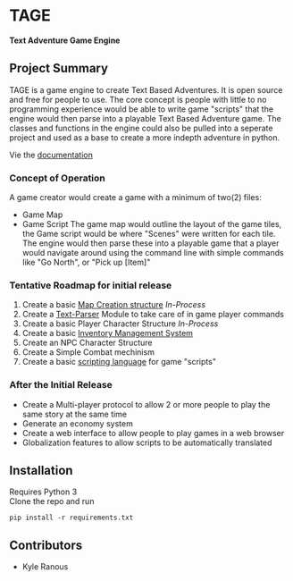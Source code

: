 # TAGE
**Text Adventure Game Engine**

## Project Summary
TAGE is a game engine to create Text Based Adventures. It is open source and free for people to use. The core concept is people with little to no programming experience would be able to write game "scripts" that the engine would then parse into a playable Text Based Adventure game. The classes and functions in the engine could also be pulled into a seperate project and used as a base to create a more indepth adventure in python.

Vie the [documentation](https://silverback338.github.io/tage/)

### Concept of Operation
A game creator would create a game with a minimum of two(2) files:
* Game Map
* Game Script
The game map would outline the layout of the game tiles, the Game script would be where "Scenes" were written for each tile. The engine would then parse these into a playable game that a player would navigate around using the command line with simple commands like "Go North", or "Pick up [Item]"

### Tentative Roadmap for initial release
1. Create a basic [Map Creation structure](https://github.com/silverback338/tbage/wiki/Map-Creation) *In-Process*
2. Create a [Text-Parser](https://github.com/silverback338/tbage/wiki/Text-Parser) Module to take care of in game player commands
2. Create a basic Player Character Structure *In-Process*
3. Create a basic [Inventory Management System](https://github.com/silverback338/tbage/wiki/Inventory)
4. Create an NPC Character Structure
5. Create a Simple Combat mechinism
6. Create a basic [scripting language](https://github.com/silverback338/tbage/wiki/Scripting-Language) for game "scripts"

### After the Initial Release
- Create a Multi-player protocol to allow 2 or more people to play the same story at the same time
- Generate an economy system
- Create a web interface to allow people to play games in a web browser
- Globalization features to allow scripts to be automatically translated

## Installation
Requires Python 3 <br>
Clone the repo and run
```
pip install -r requirements.txt
```

## Contributors
* Kyle Ranous
